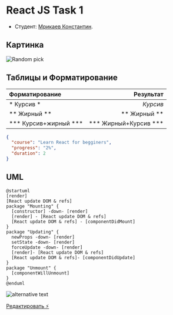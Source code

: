 # React JS Task 1

* Студент: [Мрикаев Константин](https://github.com/micasa-acerman).

## Картинка
![Random pick](https://source.unsplash.com/random/640x480)
## Таблицы и Форматирование

| Форматирование | Результат |
| :-- | ---: |
| \* Курсив \* | *Курсив* |
| \*\* Жирный \*\* | ** Жирный ** |
| \*\*\* Курсив+жирный \*\*\* | *** Жирный+Курсив *** |

```json
{
  "course": "Learn React for begginers",
  "progress": "2%",
  "duration": 2
}
```

## UML

```plantuml
@startuml
[render]
[React update DOM & refs]
package "Mounting" {
  [constructor] -down- [render]
  [render] - [React update DOM & refs]
  [React update DOM & refs] - [componentDidMount]
}
package "Updating" {
  newProps -down- [render]
  setState -down- [render]
  forceUpdate -down- [render]
  [render]- [React update DOM & refs]
  [React update DOM & refs]- [componentDidUpdate]
}
package "Unmount" {
  [componentWillUnmount]
}
@enduml
```

![alternative text](http://www.plantuml.com/plantuml/png/dO-nQiGm38PtFuMueTkzmmst7YqjfKFmO6nT2BKb8yjaA7ttuYGaj2GTRXDyqg__knHreZL5qmbIGB6cUqNd5MeEJX6kppTu0i5xiIOx_-bwXDEDA-b0_Gc-343dcOfAzSfYuHnuf3EiSR2C3S5nDXopTkSvPIOalGvX-cxDzzRdlTsiVGZ75-5STgeKr3TrYZlepk9n2i9_71vK-6Cml_cjGAbfpGRRyiSGuuBQ-WKfr1H_0000)

[Редактировать ⚡️](https://stackblitz.com/edit/react-rdjb4x)